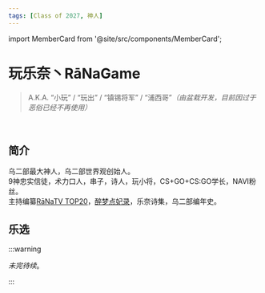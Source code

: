 ```yaml
---
tags: [Class of 2027, 神人]
---
```


import MemberCard from '@site/src/components/MemberCard';

# 玩乐奈丶RāNaGame

> A.K.A. “小玩” / “玩出” / “镇锡将军” / “浦西哥”_（由盆栽开发，目前因过于恶俗已经不再使用）_

<MemberCard
  name="玩乐奈"
  subtitle="Author"
  avatar="https://lain.bgm.tv/pic/user/c/000/76/99/769910.jpg"
  link="https://bgm.tv/user/darjeeling39_ak"
/>

<br />

## 简介

乌二部最大神人，乌二部世界观创始人。\
9神忠实信徒，术力口人，串子，诗人，玩小将，CS+GO+CS:GO学长，NAVI粉丝。\
主持编纂[RāNaTV TOP20](https://bgm.tv/index/61383)，[醉梦点妃录](https://bgm.tv/index/64721)，乐奈诗集，乌二部编年史。

## 乐选

:::warning

_未完待续_。

:::
